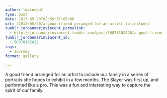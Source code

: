 ```yaml
---
author: lmvincent
type: post
date: 2013-05-20T02:59:37+00:00
url: /2013/05/20/a-good-friend-arranged-for-an-artist-to-include/
tumblr_jordanmarinvincent_permalink:
  - http://jordanmarinvincent.tumblr.com/post/50878102428/a-good-friend-arranged-for-an-artist-to-include
tumblr_jordanmarinvincent_id:
  - 50878102428
tags:
  - Journey
format: gallery

---
```

A good friend arranged for an artist to include our family in a series of portraits she hopes to exhibit in a few months. The Slayer was first up, and performed like a pro. This was a fun and interesting way to capture the spirit of our family.